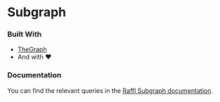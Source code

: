 # Subgraph

### Built With

- [TheGraph](https://thegraph.com/)
- And with ❤️

### Documentation

You can find the relevant queries in the [Raffl Subgraph documentation](https://docs.raffl.xyz/subgraph).
